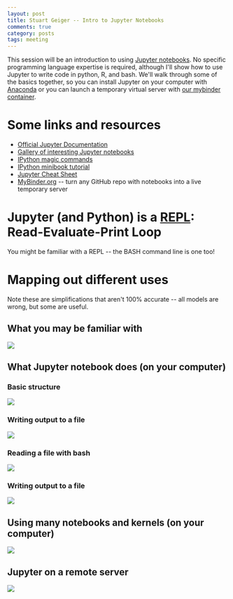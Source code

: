```yaml
---
layout: post
title: Stuart Geiger -- Intro to Jupyter Notebooks
comments: true
category: posts
tags: meeting
---
```


This session will be an introduction to using [Jupyter notebooks](http://jupyter.org/). No specific programming language expertise is required, although I'll show how to use Jupyter to write code in python, R, and bash. We'll walk through some of the basics together, so you can install Jupyter on your computer with [Anaconda](https://www.anaconda.com/downloads) or you can launch a temporary virtual server with [our mybinder container](https://beta.mybinder.org/repo/thehackerwithin/berkeley/tags.html).

# Some links and resources
- [Official Jupyter Documentation](https://jupyter.readthedocs.io/en/latest/)
- [Gallery of interesting Jupyter notebooks](https://github.com/jupyter/jupyter/wiki/A-gallery-of-interesting-Jupyter-Notebooks)
- [IPython magic commands](http://ipython.readthedocs.io/en/stable/interactive/magics.html)
- [IPython minibook tutorial](https://github.com/ipython-books/minibook-2nd-code)
- [Jupyter Cheat Sheet](https://s3.amazonaws.com/assets.datacamp.com/blog_assets/Jupyter_Notebook_Cheat_Sheet.pdf)
- [MyBinder.org](http://mybinder.org) -- turn any GitHub repo with notebooks into a live temporary server


# Jupyter (and Python) is a [REPL](http://enwp.org/REPL): Read-Evaluate-Print Loop

You might be familiar with a REPL -- the BASH command line is one too!

# Mapping out different uses

Note these are simplifications that aren't 100% accurate -- all models are wrong, but some are useful. 

## What you may be familiar with
![](../images/jupyter/standard-python.png)

## What Jupyter notebook does (on your computer)
### Basic structure
![](../images/jupyter/local-simple.png)

### Writing output to a file
![](../images/jupyter/local-simple-output-file.png)

### Reading a file with bash
![](../images/jupyter/local-simple-read-output-file.png)

### Writing output to a file
![](../images/jupyter/local-simple-output-file.png)

## Using many notebooks and kernels (on your computer)
![](../images/jupyter/local-complex.png)

## Jupyter on a remote server
![](../images/jupyter/jupyterhub-diagram.png)




